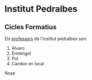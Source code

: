 # Institut Pedralbes

## Cicles Formatius

Els [professors](https://www.institutpedralbes.cat) de l'institut pedralbes son:

1. Alvaro
2. Ermengol
3. Pol
4. Cambio en local

Nose
